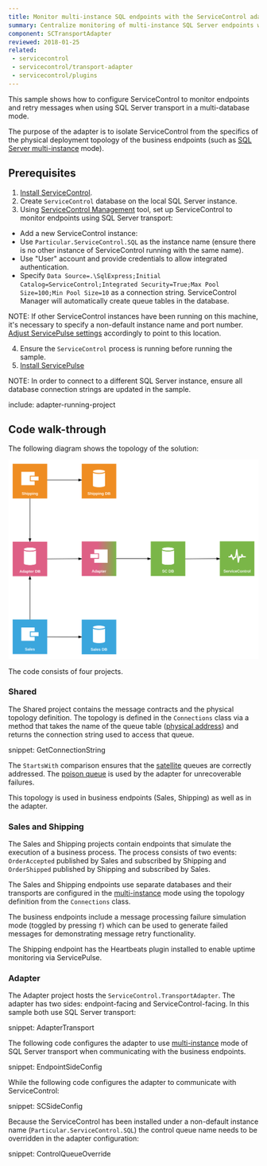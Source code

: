 ```yaml
---
title: Monitor multi-instance SQL endpoints with the ServiceControl adapter
summary: Centralize monitoring of multi-instance SQL Server endpoints with the ServiceControl adapter
component: SCTransportAdapter
reviewed: 2018-01-25
related:
 - servicecontrol
 - servicecontrol/transport-adapter
 - servicecontrol/plugins
---
```



This sample shows how to configure ServiceControl to monitor endpoints and retry messages when using SQL Server transport in a multi-database mode.

The purpose of the adapter is to isolate ServiceControl from the specifics of the physical deployment topology of the business endpoints (such as [SQL Server multi-instance](/transports/sql/deployment-options.md?version=SqlTransport_3#multi-instance.md) mode).


## Prerequisites

 1. [Install ServiceControl](/servicecontrol/installation.md).
 2. Create `ServiceControl` database on the local SQL Server instance.
 3. Using [ServiceControl Management](/servicecontrol/license.md#servicecontrol-management-app) tool, set up ServiceControl to monitor endpoints using SQL Server transport:

   * Add a new ServiceControl instance:
   * Use `Particular.ServiceControl.SQL` as the instance name (ensure there is no other instance of ServiceControl running with the same name).
   * Use "User" account and provide credentials to allow integrated authentication.
   * Specify `Data Source=.\SqlExpress;Initial Catalog=ServiceControl;Integrated Security=True;Max Pool Size=100;Min Pool Size=10` as a connection string. ServiceControl Manager will automatically create queue tables in the database.

NOTE: If other ServiceControl instances have been running on this machine, it's necessary to specify a non-default instance name and port number. [Adjust ServicePulse settings](/servicepulse/host-config.md#changing-the-servicecontrol-url) accordingly to point to this location.

 4. Ensure the `ServiceControl` process is running before running the sample.  
 5. [Install ServicePulse](/servicepulse/installation.md)

NOTE: In order to connect to a different SQL Server instance, ensure all database connection strings are updated in the sample.

include: adapter-running-project


## Code walk-through

The following diagram shows the topology of the solution:

![Topology diagram](diagram.svg)

The code consists of four projects.

### Shared

The Shared project contains the message contracts and the physical topology definition. The topology is defined in the `Connections` class via a method that takes the name of the queue table ([physical address](/transports/sql/addressing.md)) and returns the connection string used to access that queue.

snippet: GetConnectionString

The `StartsWith` comparison ensures that the [satellite](/nservicebus/satellites/) queues are correctly addressed. The [poison queue](/servicecontrol/transport-adapter/#queue-configuration-poison-message-queue) is used by the adapter for unrecoverable failures.

This topology is used in business endpoints (Sales, Shipping) as well as in the adapter.


### Sales and Shipping

The Sales and Shipping projects contain endpoints that simulate the execution of a business process. The process consists of two events: `OrderAccepted` published by Sales and subscribed by Shipping and `OrderShipped` published by Shipping and subscribed by Sales.

The Sales and Shipping endpoints use separate databases and their transports are configured in the [multi-instance](/transports/sql/deployment-options.md?version=SqlTransport_3#multi-instance.md) mode using the topology definition from the `Connections` class.

The business endpoints include a message processing failure simulation mode (toggled by pressing `f`) which can be used to generate failed messages for demonstrating message retry functionality.

The Shipping endpoint has the Heartbeats plugin installed to enable uptime monitoring via ServicePulse.


### Adapter

The Adapter project hosts the `ServiceControl.TransportAdapter`. The adapter has two sides: endpoint-facing and ServiceControl-facing. In this sample both use SQL Server transport:

snippet: AdapterTransport

The following code configures the adapter to use [multi-instance](/transports/sql/deployment-options.md?version=SqlTransport_3#multi-instance.md) mode of SQL Server transport when communicating with the business endpoints.

snippet: EndpointSideConfig

While the following code configures the adapter to communicate with ServiceControl:

snippet: SCSideConfig

Because the ServiceControl has been installed under a non-default instance name (`Particular.ServiceControl.SQL`) the control queue name needs to be overridden in the adapter configuration:

snippet: ControlQueueOverride
